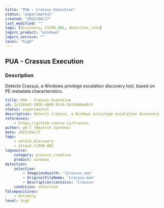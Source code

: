 ```yaml
---
title: "PUA - Crassus Execution"
status: "experimental"
created: "2023/04/17"
last_modified: ""
tags: [discovery, t1590_001, detection_rule]
logsrc_product: "windows"
logsrc_service: ""
level: "high"
---
```


## PUA - Crassus Execution

### Description

Detects Crassus, a Windows privilege escalation discovery tool, based on PE metadata characteristics.

```yml
title: PUA - Crassus Execution
id: 2c32b543-1058-4808-91c6-5b31b8bed6c5
status: experimental
description: Detects Crassus, a Windows privilege escalation discovery tool, based on PE metadata characteristics.
references:
    - https://github.com/vu-ls/Crassus
author: pH-T (Nextron Systems)
date: 2023/04/17
tags:
    - attack.discovery
    - attack.t1590.001
logsource:
    category: process_creation
    product: windows
detection:
    selection:
        - Image|endswith: '\Crassus.exe'
        - OriginalFileName: 'Crassus.exe'
        - Description|contains: 'Crassus'
    condition: selection
falsepositives:
    - Unlikely
level: high

```
